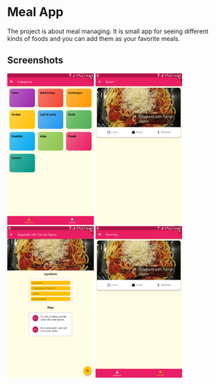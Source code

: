# Meal App

The project is about meal managing. It is small app for seeing different kinds of foods and you can add them as your favorite meals.

## Screenshots
<img src="https://github.com/tuhinsaud4614/flutter_mealapp/blob/master/Screenshots/1.png" width=200 height=350> <img src="https://github.com/tuhinsaud4614/flutter_mealapp/blob/master/Screenshots/2.png" width=200 height=350> <img src="https://github.com/tuhinsaud4614/flutter_mealapp/blob/master/Screenshots/3.png" width=200 height=350> <img src="https://github.com/tuhinsaud4614/flutter_mealapp/blob/master/Screenshots/4.png" width=200 height=350>
